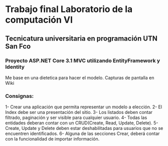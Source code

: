 # Trabajo final Laboratorio de la computación VI
## Tecnicatura universitaria en programación UTN San Fco
### Proyecto ASP.NET Core 3.1 MVC utilizando EntityFramework y Identity
Me base en una dietetica para hacer el modelo.
Capturas de pantalla en Wiki
### Consignas:
1- Crear una aplicación que permita representar un modelo a elección.
2- El Index debe ser una presentación del sitio.
3- Los listados deben contar filtrado, paginación y ser visible para cualquier usuario.
4- Todas las entidades deberan contar con un CRUD(Create, Read, Update, Delete).
5- Create, Update y Delete deben estar deshabilitadas para usuarios que no se encuentren identificados.
6- Alguna de las secciones Crear, deberá contar con la funcionalidad de importar información.
